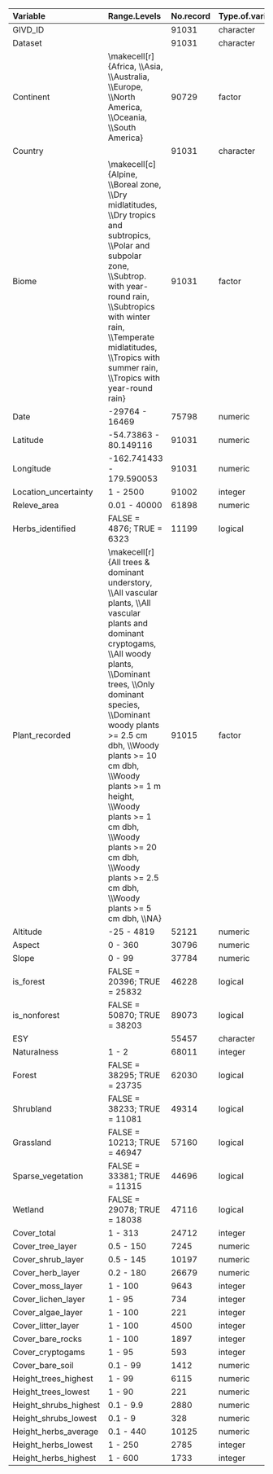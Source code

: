 <table>
 <thead>
  <tr>
   <th style="text-align:left;"> Variable </th>
   <th style="text-align:left;"> Range.Levels </th>
   <th style="text-align:left;"> No.record </th>
   <th style="text-align:left;"> Type.of.variable </th>
  </tr>
 </thead>
<tbody>
  <tr>
   <td style="text-align:left;"> GIVD_ID </td>
   <td style="text-align:left;">  </td>
   <td style="text-align:left;"> 91031 </td>
   <td style="text-align:left;"> character </td>
  </tr>
  <tr>
   <td style="text-align:left;"> Dataset </td>
   <td style="text-align:left;">  </td>
   <td style="text-align:left;"> 91031 </td>
   <td style="text-align:left;"> character </td>
  </tr>
  <tr>
   <td style="text-align:left;"> Continent </td>
   <td style="text-align:left;"> \makecell[r]{Africa, \\Asia, \\Australia, \\Europe, \\North America, \\Oceania, \\South America} </td>
   <td style="text-align:left;"> 90729 </td>
   <td style="text-align:left;"> factor </td>
  </tr>
  <tr>
   <td style="text-align:left;"> Country </td>
   <td style="text-align:left;">  </td>
   <td style="text-align:left;"> 91031 </td>
   <td style="text-align:left;"> character </td>
  </tr>
  <tr>
   <td style="text-align:left;"> Biome </td>
   <td style="text-align:left;"> \makecell[c]{Alpine, \\Boreal zone, \\Dry midlatitudes, \\Dry tropics and subtropics, \\Polar and subpolar zone, \\Subtrop. with year-round rain, \\Subtropics with winter rain, \\Temperate midlatitudes, \\Tropics with summer rain, \\Tropics with year-round rain} </td>
   <td style="text-align:left;"> 91031 </td>
   <td style="text-align:left;"> factor </td>
  </tr>
  <tr>
   <td style="text-align:left;"> Date </td>
   <td style="text-align:left;"> -29764 - 16469 </td>
   <td style="text-align:left;"> 75798 </td>
   <td style="text-align:left;"> numeric </td>
  </tr>
  <tr>
   <td style="text-align:left;"> Latitude </td>
   <td style="text-align:left;"> -54.73863 - 80.149116 </td>
   <td style="text-align:left;"> 91031 </td>
   <td style="text-align:left;"> numeric </td>
  </tr>
  <tr>
   <td style="text-align:left;"> Longitude </td>
   <td style="text-align:left;"> -162.741433 - 179.590053 </td>
   <td style="text-align:left;"> 91031 </td>
   <td style="text-align:left;"> numeric </td>
  </tr>
  <tr>
   <td style="text-align:left;"> Location_uncertainty </td>
   <td style="text-align:left;"> 1 - 2500 </td>
   <td style="text-align:left;"> 91002 </td>
   <td style="text-align:left;"> integer </td>
  </tr>
  <tr>
   <td style="text-align:left;"> Releve_area </td>
   <td style="text-align:left;"> 0.01 - 40000 </td>
   <td style="text-align:left;"> 61898 </td>
   <td style="text-align:left;"> numeric </td>
  </tr>
  <tr>
   <td style="text-align:left;"> Herbs_identified </td>
   <td style="text-align:left;"> FALSE = 4876; TRUE = 6323 </td>
   <td style="text-align:left;"> 11199 </td>
   <td style="text-align:left;"> logical </td>
  </tr>
  <tr>
   <td style="text-align:left;"> Plant_recorded </td>
   <td style="text-align:left;"> \makecell[r]{All trees & dominant understory, \\All vascular plants, \\All vascular plants and dominant cryptogams, \\All woody plants, \\Dominant trees, \\Only dominant species, \\Dominant woody plants >= 2.5 cm dbh, \\Woody plants >= 10 cm dbh, \\Woody plants >= 1 m height, \\Woody plants >= 1 cm dbh, \\Woody plants >= 20 cm dbh, \\Woody plants >= 2.5 cm dbh, \\Woody plants >= 5 cm dbh, \\NA} </td>
   <td style="text-align:left;"> 91015 </td>
   <td style="text-align:left;"> factor </td>
  </tr>
  <tr>
   <td style="text-align:left;"> Altitude </td>
   <td style="text-align:left;"> -25 - 4819 </td>
   <td style="text-align:left;"> 52121 </td>
   <td style="text-align:left;"> numeric </td>
  </tr>
  <tr>
   <td style="text-align:left;"> Aspect </td>
   <td style="text-align:left;"> 0 - 360 </td>
   <td style="text-align:left;"> 30796 </td>
   <td style="text-align:left;"> numeric </td>
  </tr>
  <tr>
   <td style="text-align:left;"> Slope </td>
   <td style="text-align:left;"> 0 - 99 </td>
   <td style="text-align:left;"> 37784 </td>
   <td style="text-align:left;"> numeric </td>
  </tr>
  <tr>
   <td style="text-align:left;"> is_forest </td>
   <td style="text-align:left;"> FALSE = 20396; TRUE = 25832 </td>
   <td style="text-align:left;"> 46228 </td>
   <td style="text-align:left;"> logical </td>
  </tr>
  <tr>
   <td style="text-align:left;"> is_nonforest </td>
   <td style="text-align:left;"> FALSE = 50870; TRUE = 38203 </td>
   <td style="text-align:left;"> 89073 </td>
   <td style="text-align:left;"> logical </td>
  </tr>
  <tr>
   <td style="text-align:left;"> ESY </td>
   <td style="text-align:left;">  </td>
   <td style="text-align:left;"> 55457 </td>
   <td style="text-align:left;"> character </td>
  </tr>
  <tr>
   <td style="text-align:left;"> Naturalness </td>
   <td style="text-align:left;"> 1 - 2 </td>
   <td style="text-align:left;"> 68011 </td>
   <td style="text-align:left;"> integer </td>
  </tr>
  <tr>
   <td style="text-align:left;"> Forest </td>
   <td style="text-align:left;"> FALSE = 38295; TRUE = 23735 </td>
   <td style="text-align:left;"> 62030 </td>
   <td style="text-align:left;"> logical </td>
  </tr>
  <tr>
   <td style="text-align:left;"> Shrubland </td>
   <td style="text-align:left;"> FALSE = 38233; TRUE = 11081 </td>
   <td style="text-align:left;"> 49314 </td>
   <td style="text-align:left;"> logical </td>
  </tr>
  <tr>
   <td style="text-align:left;"> Grassland </td>
   <td style="text-align:left;"> FALSE = 10213; TRUE = 46947 </td>
   <td style="text-align:left;"> 57160 </td>
   <td style="text-align:left;"> logical </td>
  </tr>
  <tr>
   <td style="text-align:left;"> Sparse_vegetation </td>
   <td style="text-align:left;"> FALSE = 33381; TRUE = 11315 </td>
   <td style="text-align:left;"> 44696 </td>
   <td style="text-align:left;"> logical </td>
  </tr>
  <tr>
   <td style="text-align:left;"> Wetland </td>
   <td style="text-align:left;"> FALSE = 29078; TRUE = 18038 </td>
   <td style="text-align:left;"> 47116 </td>
   <td style="text-align:left;"> logical </td>
  </tr>
  <tr>
   <td style="text-align:left;"> Cover_total </td>
   <td style="text-align:left;"> 1 - 313 </td>
   <td style="text-align:left;"> 24712 </td>
   <td style="text-align:left;"> integer </td>
  </tr>
  <tr>
   <td style="text-align:left;"> Cover_tree_layer </td>
   <td style="text-align:left;"> 0.5 - 150 </td>
   <td style="text-align:left;"> 7245 </td>
   <td style="text-align:left;"> numeric </td>
  </tr>
  <tr>
   <td style="text-align:left;"> Cover_shrub_layer </td>
   <td style="text-align:left;"> 0.5 - 145 </td>
   <td style="text-align:left;"> 10197 </td>
   <td style="text-align:left;"> numeric </td>
  </tr>
  <tr>
   <td style="text-align:left;"> Cover_herb_layer </td>
   <td style="text-align:left;"> 0.2 - 180 </td>
   <td style="text-align:left;"> 26679 </td>
   <td style="text-align:left;"> numeric </td>
  </tr>
  <tr>
   <td style="text-align:left;"> Cover_moss_layer </td>
   <td style="text-align:left;"> 1 - 100 </td>
   <td style="text-align:left;"> 9643 </td>
   <td style="text-align:left;"> integer </td>
  </tr>
  <tr>
   <td style="text-align:left;"> Cover_lichen_layer </td>
   <td style="text-align:left;"> 1 - 95 </td>
   <td style="text-align:left;"> 734 </td>
   <td style="text-align:left;"> integer </td>
  </tr>
  <tr>
   <td style="text-align:left;"> Cover_algae_layer </td>
   <td style="text-align:left;"> 1 - 100 </td>
   <td style="text-align:left;"> 221 </td>
   <td style="text-align:left;"> integer </td>
  </tr>
  <tr>
   <td style="text-align:left;"> Cover_litter_layer </td>
   <td style="text-align:left;"> 1 - 100 </td>
   <td style="text-align:left;"> 4500 </td>
   <td style="text-align:left;"> integer </td>
  </tr>
  <tr>
   <td style="text-align:left;"> Cover_bare_rocks </td>
   <td style="text-align:left;"> 1 - 100 </td>
   <td style="text-align:left;"> 1897 </td>
   <td style="text-align:left;"> integer </td>
  </tr>
  <tr>
   <td style="text-align:left;"> Cover_cryptogams </td>
   <td style="text-align:left;"> 1 - 95 </td>
   <td style="text-align:left;"> 593 </td>
   <td style="text-align:left;"> integer </td>
  </tr>
  <tr>
   <td style="text-align:left;"> Cover_bare_soil </td>
   <td style="text-align:left;"> 0.1 - 99 </td>
   <td style="text-align:left;"> 1412 </td>
   <td style="text-align:left;"> numeric </td>
  </tr>
  <tr>
   <td style="text-align:left;"> Height_trees_highest </td>
   <td style="text-align:left;"> 1 - 99 </td>
   <td style="text-align:left;"> 6115 </td>
   <td style="text-align:left;"> numeric </td>
  </tr>
  <tr>
   <td style="text-align:left;"> Height_trees_lowest </td>
   <td style="text-align:left;"> 1 - 90 </td>
   <td style="text-align:left;"> 221 </td>
   <td style="text-align:left;"> numeric </td>
  </tr>
  <tr>
   <td style="text-align:left;"> Height_shrubs_highest </td>
   <td style="text-align:left;"> 0.1 - 9.9 </td>
   <td style="text-align:left;"> 2880 </td>
   <td style="text-align:left;"> numeric </td>
  </tr>
  <tr>
   <td style="text-align:left;"> Height_shrubs_lowest </td>
   <td style="text-align:left;"> 0.1 - 9 </td>
   <td style="text-align:left;"> 328 </td>
   <td style="text-align:left;"> numeric </td>
  </tr>
  <tr>
   <td style="text-align:left;"> Height_herbs_average </td>
   <td style="text-align:left;"> 0.1 - 440 </td>
   <td style="text-align:left;"> 10125 </td>
   <td style="text-align:left;"> numeric </td>
  </tr>
  <tr>
   <td style="text-align:left;"> Height_herbs_lowest </td>
   <td style="text-align:left;"> 1 - 250 </td>
   <td style="text-align:left;"> 2785 </td>
   <td style="text-align:left;"> integer </td>
  </tr>
  <tr>
   <td style="text-align:left;"> Height_herbs_highest </td>
   <td style="text-align:left;"> 1 - 600 </td>
   <td style="text-align:left;"> 1733 </td>
   <td style="text-align:left;"> integer </td>
  </tr>
</tbody>
</table>
